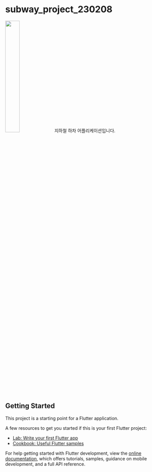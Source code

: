 # subway_project_230208

<img src = "https://user-images.githubusercontent.com/87881735/224252814-01b59a9f-8b2f-4293-b301-67d0bd858e97.PNG" width="30%" height="30%">
지하철 하차 어플리케이션입니다. 

## Getting Started

This project is a starting point for a Flutter application.

A few resources to get you started if this is your first Flutter project:

- [Lab: Write your first Flutter app](https://docs.flutter.dev/get-started/codelab)
- [Cookbook: Useful Flutter samples](https://docs.flutter.dev/cookbook)

For help getting started with Flutter development, view the
[online documentation](https://docs.flutter.dev/), which offers tutorials,
samples, guidance on mobile development, and a full API reference.

